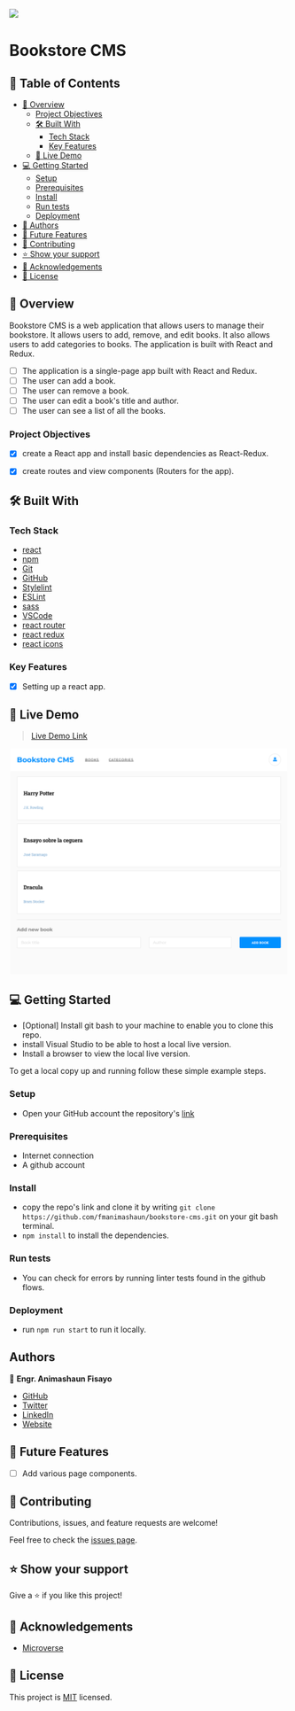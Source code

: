 ![](https://img.shields.io/badge/fmanimashaun-green)

# Bookstore CMS

## 📗 Table of Contents

- [📖 Overview](#about-project)
  - [Project Objectives](#project-objectives)
  - [🛠 Built With](#built-with)
    - [Tech Stack](#tech-stack)
    - [Key Features](#key-features)
  - [🚀 Live Demo](#live-demo)
- [💻 Getting Started](#getting-started)
  - [Setup](#setup)
  - [Prerequisites](#prerequisites)
  - [Install](#install)
  - [Run tests](#run-tests)
  - [Deployment](#deployment)
- [👥 Authors](#authors)
- [🔭 Future Features](#future-features)
- [🤝 Contributing](#contributing)
- [⭐️ Show your support](#support)
- [🙏 Acknowledgements](#acknowledgements)
- [📝 License](#license)


## 📖 Overview <a name="about-project"></a>

Bookstore CMS is a web application that allows users to manage their bookstore. It allows users to add, remove, and edit books. It also allows users to add categories to books. The application is built with React and Redux.

- [ ] The application is a single-page app built with React and Redux.
- [ ] The user can add a book.
- [ ] The user can remove a book.
- [ ] The user can edit a book's title and author.
- [ ] The user can see a list of all the books.

### Project Objectives <a name="project-objectives"></a>

- [x] create a React app and install basic dependencies as React-Redux.
- [x] create routes and view components (Routers for the app).


## 🛠 Built With <a name="built-with"></a>

### Tech Stack <a name="tech-stack"></a>

- [react](https://react.dev/)
- [npm](https://www.npmjs.com/)
- [Git](https://git-scm.com/)
- [GitHub](https://github.com)
- [Stylelint](https://stylelint.io/)
- [ESLint](https://eslint.org/)
- [sass](https://sass-lang.com/)
- [VSCode](https://code.visualstudio.com/)
- [react router](https://reactrouter.com/)
- [react redux](https://react-redux.js.org/)
- [react icons](https://react-icons.github.io/react-icons/)



### Key Features <a name="key-features"></a>

- [x] Setting up a react app.

## 🚀 Live Demo <a name="live-demo"></a>

> [Live Demo Link](https://fmanimashaun.github.io/bookstore-cms/)

<p align="center">
  <img width="500" src="screenshot/demo.png">
</P>

## 💻 Getting Started <a name="getting-started"></a>

- [Optional] Install git bash to your machine to enable you to clone this repo.
- install Visual Studio to be able to host a local live version.
- Install a browser to view the local live version.

To get a local copy up and running follow these simple example steps.
### Setup <a name="setup"></a>

- Open your GitHub account the repository's [link](https://github.com/fmanimashaun/bookstore-cms)

### Prerequisites <a name="prerequisites"></a>

- Internet connection
- A github account
### Install <a name="install"></a>

- copy the repo's link and clone it by writing `git clone https://github.com/fmanimashaun/bookstore-cms.git` on your git bash terminal.
- `npm install` to install the dependencies.

### Run tests <a name="run-tests"></a>

- You can check for errors by running linter tests found in the github flows.

### Deployment <a name="deployment"></a>

- run `npm run start` to run it locally.

## Authors <a name="authors"></a>

👤 **Engr. Animashaun Fisayo**

- [GitHub](https://github.com/fmanimashaun)
- [Twitter](https://twitter.com/fmanimashaun)
- [LinkedIn](https://www.linkedin.com/in/fmanimashaun/)
- [Website](https://fmanimashaun.com)

## 🔭 Future Features <a name="future-features"></a>

- [ ] Add various page components.

## 🤝 Contributing <a name="contributing"></a>

Contributions, issues, and feature requests are welcome!

Feel free to check the [issues page](../../issues/).

## ⭐️ Show your support <a name="support"></a>

Give a ⭐️ if you like this project!

## 🙏 Acknowledgements <a name="acknowledgements"></a>

- [Microverse](https://www.microverse.org/)

## 📝 License <a name="license"></a>
This project is [MIT](./LICENSE) licensed.
